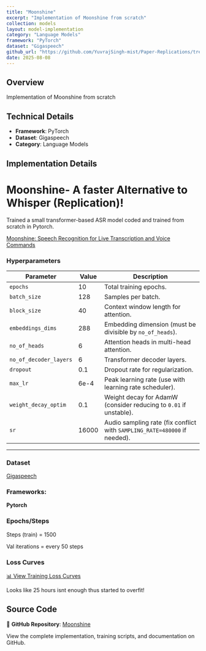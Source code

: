 ```yaml
---
title: "Moonshine"
excerpt: "Implementation of Moonshine from scratch"
collection: models
layout: model-implementation
category: "Language Models"
framework: "PyTorch"
dataset: "Gigaspeech"
github_url: "https://github.com/YuvrajSingh-mist/Paper-Replications/tree/master/Moonshine"
date: 2025-08-08
---
```


## Overview
Implementation of Moonshine from scratch

## Technical Details
- **Framework**: PyTorch
- **Dataset**: Gigaspeech
- **Category**: Language Models

## Implementation Details

# Moonshine- A faster Alternative to Whisper (Replication)!

Trained a small transformer-based ASR model coded and trained from scratch in Pytorch.

[Moonshine: Speech Recognition for Live Transcription and Voice Commands](https://arxiv.org/pdf/2410.15608)


### Hyperparameters
| Parameter                | Value      | Description                                                                 |
|--------------------------|------------|-----------------------------------------------------------------------------|
| `epochs`                 | 10         | Total training epochs.                                                      |
| `batch_size`             | 128        | Samples per batch.                                                          |
| `block_size`             | 40         | Context window length for attention.                                        |
| `embeddings_dims`        | 288        | Embedding dimension (must be divisible by `no_of_heads`).                   |
| `no_of_heads`            | 6          | Attention heads in multi-head attention.                                    |
| `no_of_decoder_layers`   | 6          | Transformer decoder layers.                                                 |
| `dropout`                | 0.1        | Dropout rate for regularization.                                            |
| `max_lr`                 | 6e-4       | Peak learning rate (use with learning rate scheduler).                      |
| `weight_decay_optim`     | 0.1        | Weight decay for AdamW (consider reducing to `0.01` if unstable).           |
| `sr`                     | 16000      | Audio sampling rate (fix conflict with `SAMPLING_RATE=480000` if needed).   |

---

### Dataset

[Gigaspeech](https://huggingface.co/datasets/speechcolab/gigaspeech) 


### Frameworks:
**Pytorch**


### Epochs/Steps
Steps (train) = 1500

Val iterations = every 50 steps


### Loss Curves

[📊 View Training Loss Curves](https://github.com/YuvrajSingh-mist/Paper-Replications/blob/master/Moonshine/images/loss_curves.jpg)

Looks like 25 hours isnt enough thus started to overfit!

## Source Code
📁 **GitHub Repository**: [Moonshine](https://github.com/YuvrajSingh-mist/Paper-Replications/tree/master/Moonshine)

View the complete implementation, training scripts, and documentation on GitHub.
